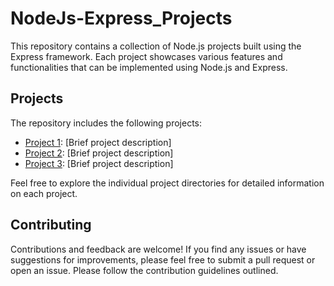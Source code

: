 # NodeJs-Express_Projects

This repository contains a collection of Node.js projects built using the Express framework. Each project showcases various features and functionalities that can be implemented using Node.js and Express.

## Projects

The repository includes the following projects:

- [Project 1](project1/): [Brief project description]
- [Project 2](project2/): [Brief project description]
- [Project 3](project3/): [Brief project description]

Feel free to explore the individual project directories for detailed information on each project.

## Contributing

Contributions and feedback are welcome! If you find any issues or have suggestions for improvements, please feel free to submit a pull request or open an issue. Please follow the contribution guidelines outlined.
